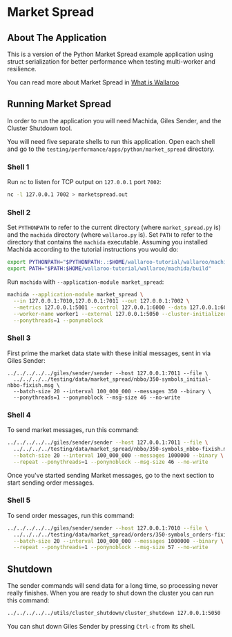 # Market Spread

## About The Application

This is a version of the Python Market Spread example application using struct serialization for better performance when testing multi-worker and resilience.

You can read more about Market Spread in [What is Wallaroo](https://docs.wallaroolabs.com/)


## Running Market Spread

In order to run the application you will need Machida, Giles Sender, and the Cluster Shutdown tool.

You will need five separate shells to run this application. Open each shell and go to the `testing/performance/apps/python/market_spread` directory.

### Shell 1

Run `nc` to listen for TCP output on `127.0.0.1` port `7002`:

```bash
nc -l 127.0.0.1 7002 > marketspread.out
```

### Shell 2

Set `PYTHONPATH` to refer to the current directory (where `market_spread.py` is) and the `machida` directory (where `wallaroo.py` is). Set `PATH` to refer to the directory that contains the `machida` executable. Assuming you installed Machida according to the tutorial instructions you would do:

```bash
export PYTHONPATH="$PYTHONPATH:.:$HOME/wallaroo-tutorial/wallaroo/machida/lib"
export PATH="$PATH:$HOME/wallaroo-tutorial/wallaroo/machida/build"
```

Run `machida` with `--application-module market_spread`:

```bash
machida --application-module market_spread \
  --in 127.0.0.1:7010,127.0.0.1:7011 --out 127.0.0.1:7002 \
  --metrics 127.0.0.1:5001 --control 127.0.0.1:6000 --data 127.0.0.1:6001 \
  --worker-name worker1 --external 127.0.0.1:5050 --cluster-initializer \
  --ponythreads=1 --ponynoblock
```

### Shell 3

First prime the market data state with these initial messages, sent in via Giles Sender:

```
../../../../../giles/sender/sender --host 127.0.0.1:7011 --file \
  ../../../../testing/data/market_spread/nbbo/350-symbols_initial-nbbo-fixish.msg \
  --batch-size 20 --interval 100_000_000 --messages 350 --binary \
  --ponythreads=1 --ponynoblock --msg-size 46 --no-write
```

### Shell 4

To send market messages, run this command:

```bash
../../../../../giles/sender/sender --host 127.0.0.1:7011 --file \
  ../../../../testing/data/market_spread/nbbo/350-symbols_nbbo-fixish.msg \
  --batch-size 20 --interval 100_000_000 --messages 1000000 --binary \
  --repeat --ponythreads=1 --ponynoblock --msg-size 46 --no-write
```

Once you've started sending Market messages, go to the next section to start sending order messages.

### Shell 5

To send order messages, run this command:

```bash
../../../../../giles/sender/sender --host 127.0.0.1:7010 --file \
  ../../../../testing/data/market_spread/orders/350-symbols_orders-fixish.msg \
  --batch-size 20 --interval 100_000_000 --messages 1000000 --binary \
  --repeat --ponythreads=1 --ponynoblock --msg-size 57 --no-write
```

## Shutdown

The sender commands will send data for a long time, so processing never really finishes. When you are ready to shut down the cluster you can run this command:

```bash
../../../../../utils/cluster_shutdown/cluster_shutdown 127.0.0.1:5050
```

You can shut down Giles Sender by pressing `Ctrl-c` from its shell.
